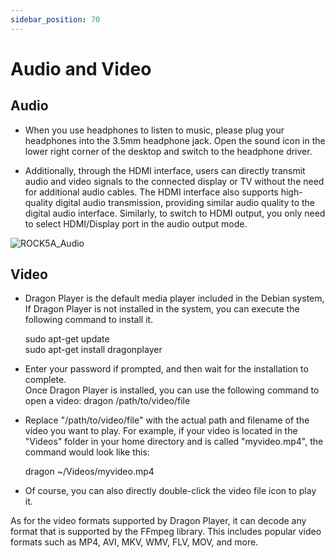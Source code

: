 ```yaml
---
sidebar_position: 70
---
```


# Audio and Video

## Audio

- When you use headphones to listen to music, please plug your headphones into the 3.5mm headphone jack. Open the sound icon in the lower right corner of the desktop and switch to the headphone driver.

- Additionally, through the HDMI interface, users can directly transmit audio and video signals to the connected display or TV without the need for additional audio cables. The HDMI interface also supports high-quality digital audio transmission, providing similar audio quality to the digital audio interface. Similarly, to switch to HDMI output, you only need to select HDMI/Display port in the audio output mode.

![ROCK5A_Audio](/img/rock5a/rock5a_audio.webp)

## Video

- Dragon Player is the default media player included in the Debian system, If Dragon Player is not installed in the system, you can execute the following command to install it.

  sudo apt-get update  
   sudo apt-get install dragonplayer

- Enter your password if prompted, and then wait for the installation to complete.  
  Once Dragon Player is installed, you can use the following command to open a video:
  dragon /path/to/video/file
- Replace "/path/to/video/file" with the actual path and filename of the video you want to play. For example, if your video is located in the "Videos" folder in your home directory and is called "myvideo.mp4", the command would look like this:

  dragon ~/Videos/myvideo.mp4

- Of course, you can also directly double-click the video file icon to play it.

As for the video formats supported by Dragon Player, it can decode any format that is supported by the FFmpeg library. This includes popular video formats such as MP4, AVI, MKV, WMV, FLV, MOV, and more.

